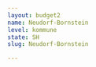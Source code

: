 ```yaml
---
layout: budget2
name: Neudorf-Bornstein
level: kommune
state: SH
slug: Neudorf-Bornstein

---
```



